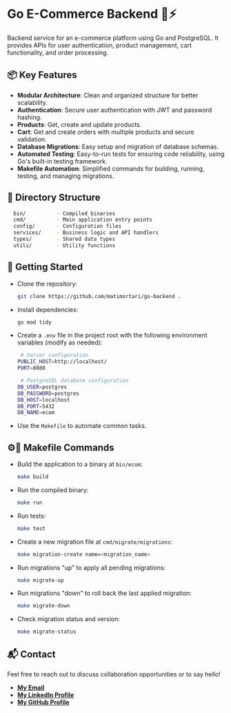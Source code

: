 # Go E-Commerce Backend 🛒⚡

Backend service for an e-commerce platform using Go and PostgreSQL. It provides APIs for user authentication, product management, cart functionality, and order processing.

## 📦 Key Features

- **Modular Architecture**: Clean and organized structure for better scalability.
- **Authentication**: Secure user authentication with JWT and password hashing.
- **Products**: Get, create and update products.
- **Cart**: Get and create orders with multiple products and secure validation.
- **Database Migrations**: Easy setup and migration of database schemas.
- **Automated Testing**: Easy-to-run tests for ensuring code reliability, using Go's built-in testing framework.
- **Makefile Automation**: Simplified commands for building, running, testing, and managing migrations.

## 📂 Directory Structure

```bash
  bin/          - Compiled binaries
  cmd/          - Main application entry points
  config/       - Configuration files
  services/     - Business logic and API handlers
  types/        - Shared data types
  utils/        - Utility functions
```

## 🏁 Getting Started

- Clone the repository:

  ```bash
  git clone https://github.com/matimortari/go-backend .
  ```

- Install dependencies:

  ```bash
  go mod tidy
  ```

- Create a `.env` file in the project root with the following environment variables (modify as needed):

  ```bash
   # Server configuration
  PUBLIC_HOST=http://localhost/
  PORT=8080

   # PostgreSQL database configuration
  DB_USER=postgres
  DB_PASSWORD=postgres
  DB_HOST=localhost
  DB_PORT=5432
  DB_NAME=ecom
  ```

- Use the `Makefile` to automate common tasks.

## ⚙️🧪 Makefile Commands

- Build the application to a binary at `bin/ecom`:

  ```bash
  make build
  ```

- Run the compiled binary:

  ```bash
  make run
  ```

- Run tests:

  ```bash
  make test
  ```

- Create a new migration file at `cmd/migrate/migrations`:

  ```bash
  make migration-create name=<migration_name>
  ```

- Run migrations "up" to apply all pending migrations:

  ```bash
  make migrate-up
  ```

- Run migrations "down" to roll back the last applied migration:

  ```bash
  make migrate-down
  ```

- Check migration status and version:
  ```bash
  make migrate-status
  ```

## 📬 Contact

Feel free to reach out to discuss collaboration opportunities or to say hello!

- [**My Email**](mailto:matheus.felipe.19rt@gmail.com)
- [**My LinkedIn Profile**](https://www.linkedin.com/in/matheus-mortari-19rt)
- [**My GitHub Profile**](https://github.com/matimortari)
